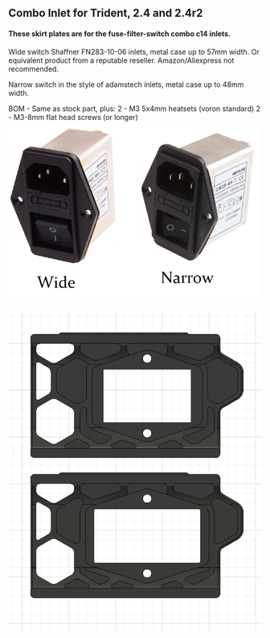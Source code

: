 ## Combo Inlet for Trident, 2.4 and 2.4r2

#### These skirt plates are for the fuse-filter-switch combo c14 inlets. 

Wide switch Shaffner FN283-10-06 inlets, metal case up to 57mm width.
  Or equivalent product from a reputable reseller. Amazon/Aliexpress not recommended.

Narrow switch in the style of adamstech inlets, metal case up to 48mm width.

BOM - Same as stock part, plus:
  2 - M3 5x4mm heatsets (voron standard) 
  2 - M3-8mm flat head screws (or longer)
![Both Inlet](BothInlet.png)

![Combo Inlets](ComboInlets.png)
